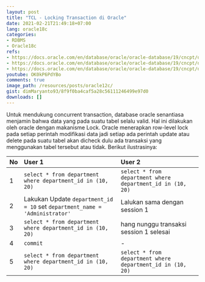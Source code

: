```yaml
---
layout: post
title: "TCL - Locking Transaction di Oracle"
date: 2021-02-21T21:49:18+07:00
lang: oracle18c
categories:
- RDBMS
- Oracle18c
refs: 
- https://docs.oracle.com/en/database/oracle/oracle-database/19/cncpt/data-concurrency-and-consistency.html#GUID-AD960556-7F7B-4242-8B91-6DA22AABA27D
- https://docs.oracle.com/en/database/oracle/oracle-database/19/cncpt/data-concurrency-and-consistency.html#GUID-7F2C6927-5482-4144-B43B-5E90EF4E055B
- https://docs.oracle.com/en/database/oracle/oracle-database/19/cncpt/data-concurrency-and-consistency.html#GUID-2A0FDFF0-5F72-4476-BFD2-060A20EA1685
youtube: OK0kP6PdYBo
comments: true
image_path: /resources/posts/oracle12c/
gist: dimMaryanto93/8f9f0ba4caf5a28c56111246499e97d0
downloads: []
---
```


Untuk mendukung concurrent transaction, database oracle senantiasa menjamin bahwa data yang pada suatu tabel selalu valid. Hal ini dilakukan oleh oracle dengan makanisme Lock. Oracle menerapkan row-level lock pada setiap perintah modifikasi data jadi setiap ada perintah update atau delete pada suatu tabel akan dicheck dulu ada transaksi yang menggunakan tabel tersebut atau tidak. Berikut ilustrasinya:

| No    | User 1   | User 2 |
| :---  | :---     | :---   |
| 1     | `select * from department where department_id in (10, 20)`| `select * from department where department_id in (10, 20)` |
| 2     | Lakukan Update `department_id = 10` set `department_name = 'Administrator'`| Lalukan sama dengan session 1 |
| 3     | `select * from department where department_id in (10, 20)`| hang nunggu transaksi session 1 selesai |
| 4     | `commit`| - |
| 5     | `select * from department where department_id in (10, 20)`| `select * from department where department_id in (10, 20)` |
